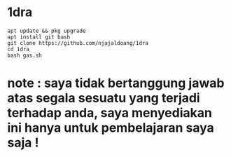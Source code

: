 # 1dra
```
apt update && pkg upgrade
apt install git bash
git clone https://github.com/njajaldoang/1dra
cd 1dra
bash gas.sh
```
# note : saya tidak bertanggung jawab atas segala sesuatu yang terjadi terhadap anda, saya menyediakan ini hanya untuk pembelajaran saya saja !
